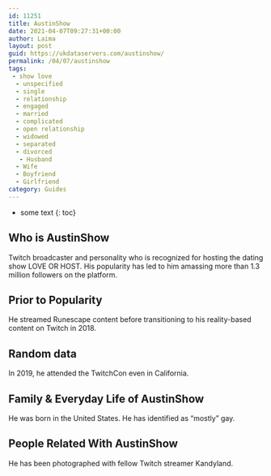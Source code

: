```yaml
---
id: 11251
title: AustinShow
date: 2021-04-07T09:27:31+00:00
author: Laima
layout: post
guid: https://ukdataservers.com/austinshow/
permalink: /04/07/austinshow
tags:
 - show love
  - unspecified
  - single
  - relationship
  - engaged
  - married
  - complicated
  - open relationship
  - widowed
  - separated
  - divorced
   - Husband
  - Wife
  - Boyfriend
  - Girlfriend
category: Guides
---
```


* some text
{: toc}


## Who is AustinShow
                  
                  
                  
Twitch broadcaster and personality who is recognized for hosting the dating show LOVE OR HOST. His popularity has led to him amassing more than 1.3 million followers on the platform. 
                  
              
            
              
            
                
                
                
## Prior to Popularity
                  
                  
                  
He streamed Runescape content before transitioning to his reality-based content on Twitch in 2018.
                  
              
            
              
            
                
                
                
## Random data
                  
                  
                  
In 2019, he attended the TwitchCon even in California. 
                  
              
            
              
            
                
                
                
## Family & Everyday Life of AustinShow
                  
                  
                  
He was born in the United States. He has identified as &#8220;mostly&#8221; gay.
                  
              
            
              
            
                
                
                
## People Related With AustinShow
                  
                  
                  
He has been photographed with fellow Twitch streamer Kandyland.
                  
              
            
              
            
                
              
            
              
              
            
            
              
            
          
          
          